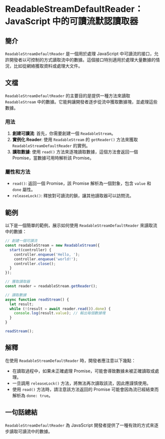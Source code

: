 <!--
Meta Description: # ReadableStreamDefaultReader：JavaScript 中的可讀流默認讀取器 ## 簡介 `ReadableStreamDefaultReader` 是一個用於處理 JavaScript 中可讀流的接口，允許開發者以可控制的方式讀取流中的數據。這個接口特別適用於處理大量數據...
Meta Keywords: readablestreamdefaultreader, readablestream, promise, javascript, read
-->

# ReadableStreamDefaultReader：JavaScript 中的可讀流默認讀取器

## 簡介
`ReadableStreamDefaultReader` 是一個用於處理 JavaScript 中可讀流的接口，允許開發者以可控制的方式讀取流中的數據。這個接口特別適用於處理大量數據的情況，比如從網絡獲取資料或處理大文件。

## 文檔
`ReadableStreamDefaultReader` 的主要目的是提供一種方法來讀取 `ReadableStream` 中的數據。它能夠讓開發者逐步從流中獲取數據塊，並處理這些數據。

### 用法
1. **創建可讀流**: 首先，你需要創建一個 `ReadableStream`。
2. **實例化 Reader**: 使用 `ReadableStream` 的 `getReader()` 方法來獲取 `ReadableStreamDefaultReader` 的實例。
3. **讀取數據**: 使用 `read()` 方法來逐塊讀取數據，這個方法會返回一個 Promise，當數據可用時解析該 Promise。

### 屬性和方法
- `read()`: 返回一個 Promise，該 Promise 解析為一個對象，包含 `value` 和 `done` 屬性。
- `releaseLock()`: 釋放對可讀流的鎖，讓其他讀取器可以訪問流。

## 範例
以下是一個簡單的範例，展示如何使用 `ReadableStreamDefaultReader` 來讀取流中的數據：

```javascript
// 創建一個可讀流
const readableStream = new ReadableStream({
  start(controller) {
    controller.enqueue('Hello, ');
    controller.enqueue('world!');
    controller.close();
  }
});

// 獲取讀取器
const reader = readableStream.getReader();

// 讀取數據
async function readStream() {
  let result;
  while (!(result = await reader.read()).done) {
    console.log(result.value); // 輸出每個數據塊
  }
}

readStream();
```

## 解釋
在使用 `ReadableStreamDefaultReader` 時，開發者應注意以下幾點：
- 在讀取過程中，如果未正確處理 Promise，可能會導致數據未被正確讀取或處理。
- 一旦調用 `releaseLock()` 方法，將無法再次讀取該流，因此應謹慎使用。
- 使用 `read()` 方法時，請注意該方法返回的 Promise 可能會因為流已經結束而解析為 `done: true`。

## 一句話總結
`ReadableStreamDefaultReader` 為 JavaScript 開發者提供了一種有效的方式來逐步讀取可讀流中的數據。